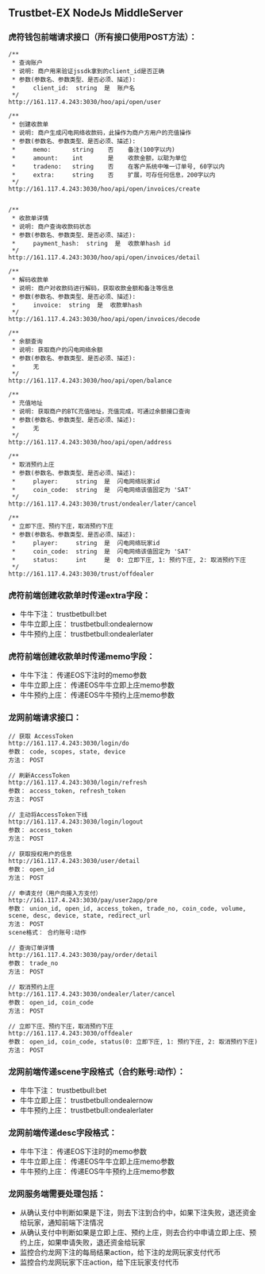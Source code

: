 ## Trustbet-EX NodeJs MiddleServer

### 虎符钱包前端请求接口（所有接口使用POST方法）：
```
/**
 * 查询账户
 * 说明: 商户用来验证jssdk拿到的client_id是否正确
 * 参数(参数名、参数类型、是否必须、描述):
 *     client_id:  string  是  账户名
 */
http://161.117.4.243:3030/hoo/api/open/user

/**
 * 创建收款单
 * 说明: 商户生成闪电网络收款码，此操作为商户方用户的充值操作
 * 参数(参数名、参数类型、是否必须、描述):
 *     memo:      string    否    备注(100字以内)
 *     amount:    int       是    收款金额，以聪为单位
 *     tradeno:   string    否    在客户系统中唯一订单号, 60字以内
 *     extra:     string    否    扩展，可存任何信息，200字以内
 */
http://161.117.4.243:3030/hoo/api/open/invoices/create


/**
 * 收款单详情
 * 说明: 商户查询收款码状态
 * 参数(参数名、参数类型、是否必须、描述):
 *     payment_hash:  string  是  收款单hash id
 */
http://161.117.4.243:3030/hoo/api/open/invoices/detail

/**
 * 解码收款单
 * 说明: 商户对收款码进行解码，获取收款金额和备注等信息
 * 参数(参数名、参数类型、是否必须、描述):
 *     invoice:  string  是  收款单hash
 */
http://161.117.4.243:3030/hoo/api/open/invoices/decode

/**
 * 余额查询
 * 说明: 获取商户的闪电网络余额
 * 参数(参数名、参数类型、是否必须、描述):
 *     无
 */
http://161.117.4.243:3030/hoo/api/open/balance

/**
 * 充值地址
 * 说明: 获取商户的BTC充值地址，充值完成，可通过余额接口查询
 * 参数(参数名、参数类型、是否必须、描述):
 *     无
 */
http://161.117.4.243:3030/hoo/api/open/address

/**
 * 取消预约上庄
 * 参数(参数名、参数类型、是否必须、描述):
 *     player:     string  是  闪电网络玩家id
 *     coin_code:  string  是  闪电网络该值固定为 'SAT'
 */
http://161.117.4.243:3030/trust/ondealer/later/cancel

/**
 * 立即下庄、预约下庄，取消预约下庄
 * 参数(参数名、参数类型、是否必须、描述):
 *     player:     string  是  闪电网络玩家id
 *     coin_code:  string  是  闪电网络该值固定为 'SAT'
 *     status:     int     是  0: 立即下庄, 1: 预约下庄, 2: 取消预约下庄
 */
http://161.117.4.243:3030/trust/offdealer
```

### 虎符前端创建收款单时传递extra字段：
- 牛牛下注：     trustbetbull:bet
- 牛牛立即上庄：  trustbetbull:ondealernow
- 牛牛预约上庄：  trustbetbull:ondealerlater

### 虎符前端创建收款单时传递memo字段：
- 牛牛下注：     传递EOS下注时的memo参数
- 牛牛立即上庄：  传递EOS牛牛立即上庄memo参数
- 牛牛预约上庄：  传递EOS牛牛预约上庄memo参数



### 龙网前端请求接口：
```
// 获取 AccessToken
http://161.117.4.243:3030/login/do
参数： code, scopes, state, device
方法： POST

// 刷新AccessToken
http://161.117.4.243:3030/login/refresh
参数： access_token, refresh_token
方法： POST

// 主动将AccessToken下线
http://161.117.4.243:3030/login/logout
参数： access_token
方法： POST

// 获取授权用户的信息
http://161.117.4.243:3030/user/detail
参数： open_id
方法： POST

// 申请支付（用户向接入方支付）
http://161.117.4.243:3030/pay/user2app/pre
参数： union_id, open_id, access_token, trade_no, coin_code, volume, scene, desc, device, state, redirect_url
方法： POST
scene格式： 合约账号:动作

// 查询订单详情
http://161.117.4.243:3030/pay/order/detail
参数： trade_no
方法： POST

// 取消预约上庄
http://161.117.4.243:3030/ondealer/later/cancel
参数： open_id, coin_code
方法： POST

// 立即下庄、预约下庄，取消预约下庄
http://161.117.4.243:3030/offdealer
参数： open_id, coin_code, status(0: 立即下庄, 1: 预约下庄, 2: 取消预约下庄)
方法： POST
```

### 龙网前端传递scene字段格式（合约账号:动作）：
- 牛牛下注：     trustbetbull:bet
- 牛牛立即上庄：  trustbetbull:ondealernow
- 牛牛预约上庄：  trustbetbull:ondealerlater

### 龙网前端传递desc字段格式：
- 牛牛下注：     传递EOS下注时的memo参数
- 牛牛立即上庄：  传递EOS牛牛立即上庄memo参数
- 牛牛预约上庄：  传递EOS牛牛预约上庄memo参数

### 龙网服务端需要处理包括：
- 从确认支付中判断如果是下注，则去下注到合约中，如果下注失败，退还资金给玩家，通知前端下注情况
- 从确认支付中判断如果是立即上庄、预约上庄，则去合约中申请立即上庄、预约上庄，如果申请失败，退还资金给玩家
- 监控合约龙网下注的每局结果action，给下注的龙网玩家支付代币
- 监控合约龙网玩家下庄action，给下庄玩家支付代币
